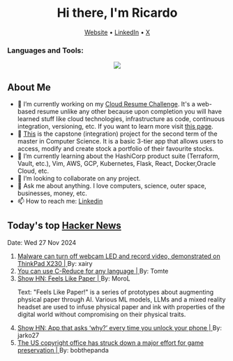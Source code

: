 
<!-- This is an HTML comment in your markdown file -->

<h1 align="center">Hi there, I'm Ricardo</h1>
<p align="center">
  <a href="ricardorompar.com">Website</a> •
  <a href="https://www.linkedin.com/in/ricardo-romero-paredes/">LinkedIn</a> •
  <a href="https://twitter.com/ricardorompar">X</a>
</p>

<h3 align="left">Languages and Tools:</h3>
<p align="center">
  <a href="https://skillicons.dev">
    <img src="https://skillicons.dev/icons?i=terraform,aws,gcp,git,kubernetes,react,js,docker,ubuntu" />
  </a>
</p>

<h2>About Me</h2>
<ul>
  <li>🔭 I’m currently working on my <a href="https://github.com/ricardorompar/cloudResumeChallenge">Cloud Resume Challenge</a>. It's a web-based resume unlike any other because upon completion you will have learned stuff like cloud technologies, infrastructure as code, continuous integration, versioning, etc. If you want to learn more visit <a href="https://cloudresumechallenge.dev/docs/the-challenge/aws/">this page</a>.
  </li>

  <li>🔭 <a href="https://github.com/ricardorompar/capstoneT2">This</a> is the capstone (integration) project for the second term of the master in Computer Science. It is a basic 3-tier app that allows users to access, modify and create stock a portfolio of their favourite stocks.
  </li>

  <li>🌱 I’m currently learning about the HashiCorp product suite (Terraform, Vault, etc.), Vim, AWS, GCP, Kubernetes, Flask, React, Docker,Oracle Cloud, etc.
  </li>

  <li>👯 I’m looking to collaborate on any project.</li>
  <li>💬 Ask me about anything. I love computers, science, outer space, businesses, money, etc.</li>
  <li>📫 How to reach me: <a href="https://www.linkedin.com/in/ricardo-romero-paredes/">Linkedin</a></li>
</ul>

<h2>Today's top <a href='https://news.ycombinator.com/'>Hacker News</a></h2>
<p>
    Date: Wed 27 Nov 2024
</p>
<ol>
<li>
    <a href=https://github.com/xairy/lights-out>
        Malware can turn off webcam LED and record video, demonstrated on ThinkPad X230 |
    </a>
    By: xairy
</li>

<li>
    <a href=https://bernsteinbear.com/blog/creduce/>
        You can use C-Reduce for any language |
    </a>
    By: Tomte
</li>

<li>
    <a href=https://www.lukasmoro.com/paper>
        Show HN: Feels Like Paper |
    </a>
    By: MoroL
</li>

<p>
Text: &quot;Feels Like Paper!&quot; is a series of prototypes about augmenting physical paper through AI. Various ML models, LLMs and a mixed reality headset are used to infuse physical paper and ink with properties of the digital world without compromising on their physical traits. </br>
</p>

<li>
    <a href=https://play.google.com/store/apps/details?id=com.actureunlock&hl=en_US>
        Show HN: App that asks ‘why?’ every time you unlock your phone |
    </a>
    By: jarko27
</li>

<li>
    <a href=https://www.gamesradar.com/games/publishers-are-absolutely-terrified-preserved-video-games-would-be-used-for-recreational-purposes-so-the-us-copyright-office-has-struck-down-a-major-effort-for-game-preservation/>
        The US copyright office has struck down a major effort for game preservation |
    </a>
    By: bobthepanda
</li>
</ol>